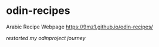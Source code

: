 # odin-recipes
Arabic Recipe Webpage
https://9mz1.github.io/odin-recipes/

*restarted my odinproject journey*